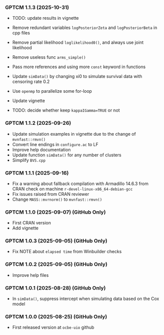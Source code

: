 <div style="text-align: left;">

### GPTCM 1.1.3 (2025-10-31)

* TODO: update results in vignette

* Remove redundant variables `logPosteriorZeta` and `logPosteriorBeta` in cpp files
* Remove partial likelihood `loglikelihood0()`, and always use joint likelihood
* Remove useless func `arms_simple()`
* Pass more references and using more `const` keyword in functions
* Update `simData()` by changing xi0 to simulate survival data with censoring rate 0.2
* Use `openmp` to parallelize some for-loop
* Update vignette

* TODO: decide whether keep `kappaIGamma=TRUE` or not

### GPTCM 1.1.2 (2025-09-26)

* Update simulation examples in vignette due to the change of `mvnfast::rmvn()`
* Convert line endings in `configure.ac` to LF
* Improve help documentation
* Update function `simData()` for any number of clusters 
* Simplify `BVS.cpp`

### GPTCM 1.1.1 (2025-09-16)

* Fix a warning about fallback compilation with Armadillo 14.6.3 from CRAN check on machine `r-devel-linux-x86_64-debian-gcc`
* Fix issues raised from CRAN reviewer
* Change `MASS::mvrnorm()` to `mvnfast::rmvn()`

### GPTCM 1.1.0 (2025-09-07) (GitHub Only)

* First CRAN version
* Add vignette

### GPTCM 1.0.3 (2025-09-05) (GitHub Only)

* Fix NOTE about `elapsed time` from Winbuilder checks 

### GPTCM 1.0.2 (2025-09-05) (GitHub Only)

* Improve help files

### GPTCM 1.0.1 (2025-08-28) (GitHub Only)

* In `simData()`, suppress intercept when simulating data based on the Cox model

### GPTCM 1.0.0 (2025-08-25) (GitHub Only)

* First released version at `ocbe-uio` github

</div>